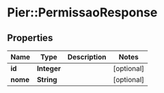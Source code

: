 # Pier::PermissaoResponse

## Properties
Name | Type | Description | Notes
------------ | ------------- | ------------- | -------------
**id** | **Integer** |  | [optional] 
**nome** | **String** |  | [optional] 



